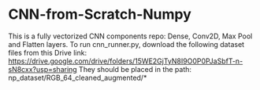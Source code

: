 # CNN-from-Scratch-Numpy
This is a fully vectorized CNN components repo: Dense, Conv2D, Max Pool and Flatten layers.
To run cnn_runner.py, download the following dataset files from this Drive link:
https://drive.google.com/drive/folders/15WE2GjTyN8I9O0P0PJaSbfT-n-sN8cxx?usp=sharing
They should be placed in the path:
np_dataset/RGB_64_cleaned_augmented/*
